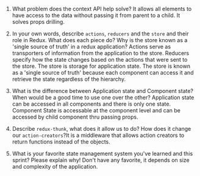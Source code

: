 1. What problem does the context API help solve? It allows all elements to have access to the data without passing it from parent to a child. It solves props drilling.

1. In your own words, describe `actions`, `reducers` and the `store` and their role in Redux. What does each piece do? Why is the store known as a 'single source of truth' in a redux application? Actions serve as transporters of information from the application to the store. Reducers specify how the state changes based on the actions that were sent to the store. The store is storage for application state. The store is known as a 'single source of truth' because each component can access it and retrieve the state regardless of the hierarchy.

1. What is the difference between Application state and Component state? When would be a good time to use one over the other? Application state can be accessed in all components and there is only one state.   Component State is accessable at the component level and can be accessed by child component thru passing props.

1. Describe `redux-thunk`, what does it allow us to do? How does it change our `action-creators`?It is a middleware that allows action creators to return functions instead of the objects.

1. What is your favorite state management system you've learned and this sprint? Please explain why! Don't have any favorite, it depends on size and complexity of the application.
